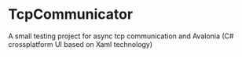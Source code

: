 # TcpCommunicator
A small testing project for async tcp communication and Avalonia (C# crossplatform UI based on Xaml technology)
